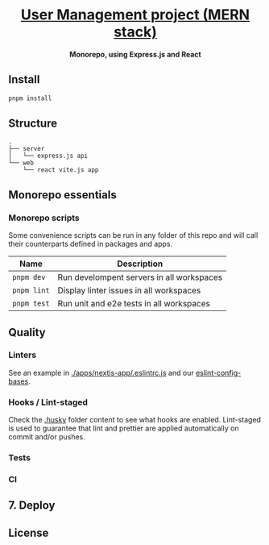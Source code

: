 <div align="center">
  <h1 align="center"><a aria-label="NextJs Monorepo" href="https://github.com/samuelperezcode">User Management project (MERN stack)</a></h1>
  <p align="center"><strong>Monorepo, using Express.js and React </strong></p>
</div>

## Install

```bash
pnpm install
```

## Structure

```
.
├── server
│   └── express.js api
└── web
    └── react vite.js app
```

## Monorepo essentials

### Monorepo scripts

Some convenience scripts can be run in any folder of this repo and will call their counterparts defined in packages and apps.

| Name                         | Description                                                                           |
| ---------------------------- | ------------------------------------------------------------------------------------- |
| `pnpm dev`           | Run develompent servers in all workspaces                                               |
| `pnpm lint`             |   Display linter issues in all workspaces                                                       |
| `pnpm test`           | Run unit and e2e tests in all workspaces                                                    |


## Quality

### Linters

See an example in [./apps/nextjs-app/.eslintrc.js](./apps/nextjs-app/.eslintrc.js) and our
[eslint-config-bases](./packages/eslint-config-bases/README.md).

### Hooks / Lint-staged

Check the [.husky](./.husky) folder content to see what hooks are enabled. Lint-staged is used to guarantee
that lint and prettier are applied automatically on commit and/or pushes.

### Tests

### CI

## 7. Deploy

## License